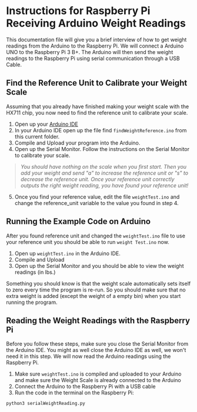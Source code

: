 # Instructions for Raspberry Pi Receiving Arduino Weight Readings

This documentation file will give you a brief interview of how to get weight readings from the Arduino to the Raspberry Pi. We will connect a Arduino UNO to the Raspberry Pi 3 B+. The Arduino will then send the weight readings to the Raspberry Pi using serial communication through a USB Cable.

## Find the Reference Unit to Calibrate your Weight Scale
Assuming that you already have finished making your weight scale with the HX711 chip, you now need to find the reference unit to calibrate your scale.
1. Open up your [Arduino IDE](https://www.arduino.cc/en/Main/Software)
2. In your Arduino IDE open up the file find `findWeightReference.ino` from this current folder.
3. Compile and Upload your program into the Arduino.
4. Open up the Serial Monitor. Follow the instructions on the Serial Monitor to calibrate your scale.
>*You should have nothing on the scale when you first start. Then you add your weight and send "a" to increase the reference unit or "s" to decrease the reference unit. Once your reference unit correctly outputs the right weight reading, you have found your reference unit!*
5. Once you find your reference value, edit the file `weightTest.ino` and change the reference_unit variable to the value you found in step 4.

## Running the Example Code on Arduino
After you found reference unit and changed the `weightTest.ino` file to use your reference unit you should be able to run `weight Test.ino` now.
1. Open up `weightTest.ino` in the Arduino IDE.
2. Compile and Upload
3. Open up the Serial Monitor and you should be able to view the weight readings (in lbs.)

Something you should know is that the weight scale automatically sets itself to zero every time the program is re-run. So you should make sure that no extra weight is added (except the weight of a empty bin) when you start running the program.

## Reading the Weight Readings with the Raspberry Pi
Before you follow these steps, make sure you close the Serial Monitor from the Arduino IDE. You might as well close the Arduino IDE as well, we won't need it in this step. We will now read the Arduino readings using the Raspberry Pi.
1. Make sure `weightTest.ino` is compiled and uploaded to your Arduino and make sure the Weight Scale is already connected to the Arduino
2. Connect the Arduino to the Raspberry Pi with a USB cable
3. Run the code in the terminal on the Raspberry Pi:
```
python3 serialWeightReading.py
```

